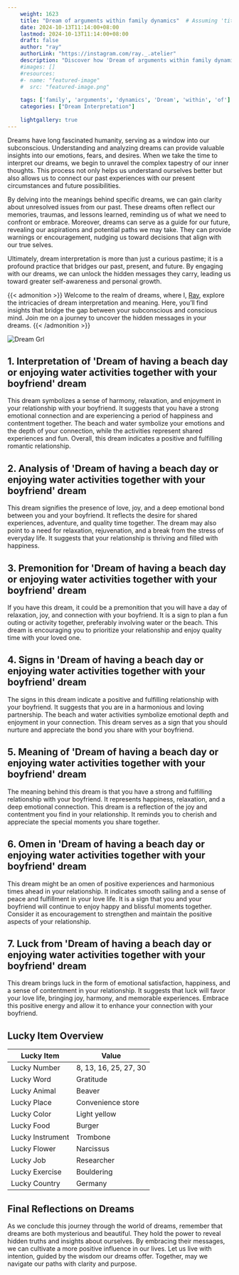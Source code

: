 ```yaml
---
    weight: 1623
    title: "Dream of arguments within family dynamics"  # Assuming 'title' column exists
    date: 2024-10-13T11:14:00+08:00
    lastmod: 2024-10-13T11:14:00+08:00
    draft: false
    author: "ray"
    authorLink: "https://instagram.com/ray._.atelier"
    description: "Discover how 'Dream of arguments within family dynamics' can interpret your future and uncover its significant meanings in your life."
    #images: []
    #resources:
    #- name: "featured-image"
    #  src: "featured-image.png"
    
    tags: ['family', 'arguments', 'dynamics', 'Dream', 'within', 'of']
    categories: ["Dream Interpretation"]
    
    lightgallery: true
---
```

    
Dreams have long fascinated humanity, serving as a window into our subconscious. Understanding and analyzing dreams can provide valuable insights into our emotions, fears, and desires. When we take the time to interpret our dreams, we begin to unravel the complex tapestry of our inner thoughts. This process not only helps us understand ourselves better but also allows us to connect our past experiences with our present circumstances and future possibilities.

By delving into the meanings behind specific dreams, we can gain clarity about unresolved issues from our past. These dreams often reflect our memories, traumas, and lessons learned, reminding us of what we need to confront or embrace. Moreover, dreams can serve as a guide for our future, revealing our aspirations and potential paths we may take. They can provide warnings or encouragement, nudging us toward decisions that align with our true selves.

Ultimately, dream interpretation is more than just a curious pastime; it is a profound practice that bridges our past, present, and future. By engaging with our dreams, we can unlock the hidden messages they carry, leading us toward greater self-awareness and personal growth.

{{< admonition >}}
Welcome to the realm of dreams, where I, [Ray](https://instagram.com/ray._.atelier), explore the intricacies of dream interpretation and meaning. Here, you’ll find insights that bridge the gap between your subconscious and conscious mind. Join me on a journey to uncover the hidden messages in your dreams.
{{< /admonition >}}

![Dream Grl](https://cdn.pixabay.com/photo/2017/11/02/03/35/gothic-2910057_1280.jpg "Dream Grl")

## 1. Interpretation of 'Dream of having a beach day or enjoying water activities together with your boyfriend' dream
 This dream symbolizes a sense of harmony, relaxation, and enjoyment in your relationship with your boyfriend. It suggests that you have a strong emotional connection and are experiencing a period of happiness and contentment together. The beach and water symbolize your emotions and the depth of your connection, while the activities represent shared experiences and fun. Overall, this dream indicates a positive and fulfilling romantic relationship.

## 2. Analysis of 'Dream of having a beach day or enjoying water activities together with your boyfriend' dream
 This dream signifies the presence of love, joy, and a deep emotional bond between you and your boyfriend. It reflects the desire for shared experiences, adventure, and quality time together. The dream may also point to a need for relaxation, rejuvenation, and a break from the stress of everyday life. It suggests that your relationship is thriving and filled with happiness.

## 3. Premonition for 'Dream of having a beach day or enjoying water activities together with your boyfriend' dream
 If you have this dream, it could be a premonition that you will have a day of relaxation, joy, and connection with your boyfriend. It is a sign to plan a fun outing or activity together, preferably involving water or the beach. This dream is encouraging you to prioritize your relationship and enjoy quality time with your loved one.

## 4. Signs in 'Dream of having a beach day or enjoying water activities together with your boyfriend' dream
 The signs in this dream indicate a positive and fulfilling relationship with your boyfriend. It suggests that you are in a harmonious and loving partnership. The beach and water activities symbolize emotional depth and enjoyment in your connection. This dream serves as a sign that you should nurture and appreciate the bond you share with your boyfriend.

## 5. Meaning of 'Dream of having a beach day or enjoying water activities together with your boyfriend' dream
 The meaning behind this dream is that you have a strong and fulfilling relationship with your boyfriend. It represents happiness, relaxation, and a deep emotional connection. This dream is a reflection of the joy and contentment you find in your relationship. It reminds you to cherish and appreciate the special moments you share together.

## 6. Omen in 'Dream of having a beach day or enjoying water activities together with your boyfriend' dream
 This dream might be an omen of positive experiences and harmonious times ahead in your relationship. It indicates smooth sailing and a sense of peace and fulfillment in your love life. It is a sign that you and your boyfriend will continue to enjoy happy and blissful moments together. Consider it as encouragement to strengthen and maintain the positive aspects of your relationship.

## 7. Luck from 'Dream of having a beach day or enjoying water activities together with your boyfriend' dream
 This dream brings luck in the form of emotional satisfaction, happiness, and a sense of contentment in your relationship. It suggests that luck will favor your love life, bringing joy, harmony, and memorable experiences. Embrace this positive energy and allow it to enhance your connection with your boyfriend.

## Lucky Item Overview
| Lucky Item          | Value              |
|---------------|--------------------|
| Lucky Number        | 8, 13, 16, 25, 27, 30  |
| Lucky Word          | Gratitude |
| Lucky Animal        | Beaver |
| Lucky Place         | Convenience store     |
| Lucky Color         | Light yellow     |
| Lucky Food          | Burger      |
| Lucky Instrument    | Trombone |
| Lucky Flower        | Narcissus    |
| Lucky Job           | Researcher       |
| Lucky Exercise      | Bouldering  |
| Lucky Country       | Germany    |


##  Final Reflections on Dreams

As we conclude this journey through the world of dreams, remember that dreams are both mysterious and beautiful. They hold the power to reveal hidden truths and insights about ourselves. By embracing their messages, we can cultivate a more positive influence in our lives. Let us live with intention, guided by the wisdom our dreams offer. Together, may we navigate our paths with clarity and purpose.
